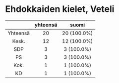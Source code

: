 # Ehdokkaiden kielet, Veteli

| |yhteensä|suomi|
|:---:|:---:|:---:|
|Yhteensä|20|20 (100.0%)|
|Kesk.|12|12 (100.0%)|
|SDP|3|3 (100.0%)|
|PS|3|3 (100.0%)|
|Kok.|1|1 (100.0%)|
|KD|1|1 (100.0%)|

